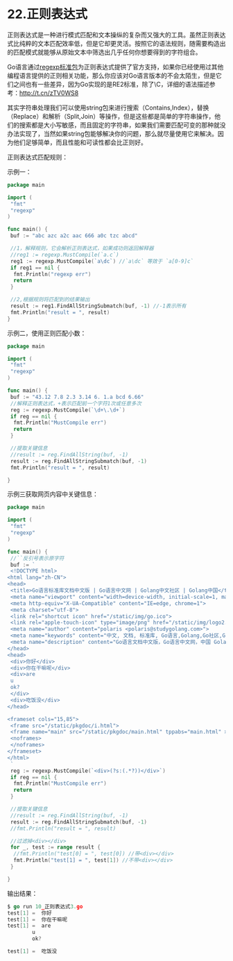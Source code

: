 # 22.正则表达式

正则表达式是一种进行模式匹配和文本操纵的复杂而又强大的工具。虽然正则表达式比纯粹的文本匹配效率低，但是它却更灵活。按照它的语法规则，随需要构造出的匹配模式就能够从原始文本中筛选出几乎任何你想要得到的字符组合。

Go语言通过[regexp标准包](https://studygolang.com/pkgdoc "regexp标准包")为正则表达式提供了官方支持，如果你已经使用过其他编程语言提供的正则相关功能，那么你应该对Go语言版本的不会太陌生，但是它们之间也有一些差异，因为Go实现的是RE2标准，除了\C，详细的语法描述参考：<http://t.cn/zTV0WS8>

其实字符串处理我们可以使用string包来进行搜索（Contains,Index），替换（Replace）和解析（Split,Join）等操作，但是这些都是简单的字符串操作，他们的搜索都是大小写敏感，而且固定的字符串，如果我们需要匹配可变的那种就没办法实现了，当然如果string包能够解决你的问题，那么就尽量使用它来解决。因为他们足够简单，而且性能和可读性都会比正则好。

正则表达式匹配规则：


示例一：

```go
package main

import (
 "fmt"
 "regexp"
)

func main() {
 buf := "abc azc a2c aac 666 a0c tzc abcd"

 //1，解释规则，它会解析正则表达式，如果成功则返回解释器
 //reg1 := regexp.MustCompile(`a.c`)
 reg1 := regexp.MustCompile(`a\dc`) //`a\dc` 等效于 `a[0-9]c`
 if reg1 == nil {
  fmt.Println("regexp err")
  return
 }

 //2,根据规则将匹配到的结果输出
 result := reg1.FindAllStringSubmatch(buf, -1) //-1表示所有
 fmt.Println("result = ", result)
}
```

示例二，使用正则匹配小数：

```go
package main

import (
 "fmt"
 "regexp"
)

func main() {
 buf := "43.12 7.8 2.3 3.14 6. 1.a bcd 6.66"
 //解释正则表达式，+表示匹配前一个字符1次或任意多次
 reg := regexp.MustCompile(`\d+\.\d+`)
 if reg == nil {
  fmt.Println("MustCompile err")
  return
 }

 //提取关键信息
 //result := reg.FindAllString(buf, -1)
 result := reg.FindAllStringSubmatch(buf, -1)
 fmt.Println("result = ", result)

}
```

示例三获取网页内容中关键信息：

```go
package main

import (
 "fmt"
 "regexp"
)

func main() {
 //``反引号表示原字符
 buf := `
 <!DOCTYPE html>
<html lang="zh-CN">
<head>
 <title>Go语言标准库文档中文版 | Go语言中文网 | Golang中文社区 | Golang中国</title>
 <meta name="viewport" content="width=device-width, initial-scale=1, maximum-scale=1.0, user-scalable=no">
 <meta http-equiv="X-UA-Compatible" content="IE=edge, chrome=1">
 <meta charset="utf-8">
 <link rel="shortcut icon" href="/static/img/go.ico">
 <link rel="apple-touch-icon" type="image/png" href="/static/img/logo2.png">
 <meta name="author" content="polaris <polaris@studygolang.com>">
 <meta name="keywords" content="中文, 文档, 标准库, Go语言,Golang,Go社区,Go中文社区,Golang中文社区,Go语言社区,Go语言学习,学习Go语言,Go语言学习园地,Golang 中国,Golang中国,Golang China, Go语言论坛, Go语言中文网">
 <meta name="description" content="Go语言文档中文版，Go语言中文网，中国 Golang 社区，Go语言学习园地，致力于构建完善的 Golang 中文社区，Go语言爱好者的学习家园。分享 Go 语言知识，交流使用经验">
</head>
<head>
 <div>你好</div>
 <div>你在干嘛呢</div>
 <div>are
 u
 ok?
 </div>
 <div>吃饭没</div>
</head>

<frameset cols="15,85">
 <frame src="/static/pkgdoc/i.html">
 <frame name="main" src="/static/pkgdoc/main.html" tppabs="main.html" >
 <noframes>
 </noframes>
</frameset>
</html>
 `
 reg := regexp.MustCompile(`<div>(?s:(.*?))</div>`)
 if reg == nil {
  fmt.Println("MustCompile err")
  return
 }

 //提取关键信息
 //result := reg.FindAllString(buf, -1)
 result := reg.FindAllStringSubmatch(buf, -1)
 //fmt.Println("result = ", result)

 //过滤掉<div></div>
 for _, test := range result {
  //fmt.Println("test[0] = ", test[0]) //带<div></div>
  fmt.Println("test[1] = ", test[1]) //不带<div></div>
 }

}
```

输出结果：

```go
$ go run 10_正则表达式3.go
test[1] =  你好
test[1] =  你在干嘛呢
test[1] =  are
        u
        ok?

test[1] =  吃饭没
```
